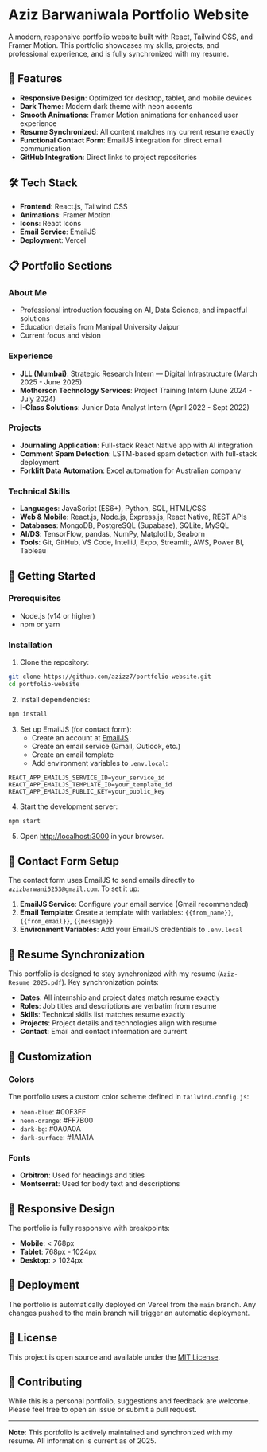 # Aziz Barwaniwala Portfolio Website

A modern, responsive portfolio website built with React, Tailwind CSS, and Framer Motion. This portfolio showcases my skills, projects, and professional experience, and is fully synchronized with my resume.

## 🚀 Features

- **Responsive Design**: Optimized for desktop, tablet, and mobile devices
- **Dark Theme**: Modern dark theme with neon accents
- **Smooth Animations**: Framer Motion animations for enhanced user experience
- **Resume Synchronized**: All content matches my current resume exactly
- **Functional Contact Form**: EmailJS integration for direct email communication
- **GitHub Integration**: Direct links to project repositories

## 🛠️ Tech Stack

- **Frontend**: React.js, Tailwind CSS
- **Animations**: Framer Motion
- **Icons**: React Icons
- **Email Service**: EmailJS
- **Deployment**: Vercel

## 📋 Portfolio Sections

### About Me
- Professional introduction focusing on AI, Data Science, and impactful solutions
- Education details from Manipal University Jaipur
- Current focus and vision

### Experience
- **JLL (Mumbai)**: Strategic Research Intern — Digital Infrastructure (March 2025 - June 2025)
- **Motherson Technology Services**: Project Training Intern (June 2024 - July 2024)
- **I-Class Solutions**: Junior Data Analyst Intern (April 2022 - Sept 2022)

### Projects
- **Journaling Application**: Full-stack React Native app with AI integration
- **Comment Spam Detection**: LSTM-based spam detection with full-stack deployment
- **Forklift Data Automation**: Excel automation for Australian company

### Technical Skills
- **Languages**: JavaScript (ES6+), Python, SQL, HTML/CSS
- **Web & Mobile**: React.js, Node.js, Express.js, React Native, REST APIs
- **Databases**: MongoDB, PostgreSQL (Supabase), SQLite, MySQL
- **AI/DS**: TensorFlow, pandas, NumPy, Matplotlib, Seaborn
- **Tools**: Git, GitHub, VS Code, IntelliJ, Expo, Streamlit, AWS, Power BI, Tableau

## 🚀 Getting Started

### Prerequisites
- Node.js (v14 or higher)
- npm or yarn

### Installation

1. Clone the repository:
```bash
git clone https://github.com/azizz7/portfolio-website.git
cd portfolio-website
```

2. Install dependencies:
```bash
npm install
```

3. Set up EmailJS (for contact form):
   - Create an account at [EmailJS](https://www.emailjs.com/)
   - Create an email service (Gmail, Outlook, etc.)
   - Create an email template
   - Add environment variables to `.env.local`:

```env
REACT_APP_EMAILJS_SERVICE_ID=your_service_id
REACT_APP_EMAILJS_TEMPLATE_ID=your_template_id
REACT_APP_EMAILJS_PUBLIC_KEY=your_public_key
```

4. Start the development server:
```bash
npm start
```

5. Open [http://localhost:3000](http://localhost:3000) in your browser.

## 📧 Contact Form Setup

The contact form uses EmailJS to send emails directly to `azizbarwani5253@gmail.com`. To set it up:

1. **EmailJS Service**: Configure your email service (Gmail recommended)
2. **Email Template**: Create a template with variables: `{{from_name}}`, `{{from_email}}`, `{{message}}`
3. **Environment Variables**: Add your EmailJS credentials to `.env.local`

## 🔄 Resume Synchronization

This portfolio is designed to stay synchronized with my resume (`Aziz-Resume_2025.pdf`). Key synchronization points:

- **Dates**: All internship and project dates match resume exactly
- **Roles**: Job titles and descriptions are verbatim from resume
- **Skills**: Technical skills list matches resume exactly
- **Projects**: Project details and technologies align with resume
- **Contact**: Email and contact information are current

## 🎨 Customization

### Colors
The portfolio uses a custom color scheme defined in `tailwind.config.js`:
- `neon-blue`: #00F3FF
- `neon-orange`: #FF7B00
- `dark-bg`: #0A0A0A
- `dark-surface`: #1A1A1A

### Fonts
- **Orbitron**: Used for headings and titles
- **Montserrat**: Used for body text and descriptions

## 📱 Responsive Design

The portfolio is fully responsive with breakpoints:
- **Mobile**: < 768px
- **Tablet**: 768px - 1024px
- **Desktop**: > 1024px

## 🚀 Deployment

The portfolio is automatically deployed on Vercel from the `main` branch. Any changes pushed to the main branch will trigger an automatic deployment.

## 📝 License

This project is open source and available under the [MIT License](LICENSE).

## 🤝 Contributing

While this is a personal portfolio, suggestions and feedback are welcome. Please feel free to open an issue or submit a pull request.

---

**Note**: This portfolio is actively maintained and synchronized with my resume. All information is current as of 2025. 